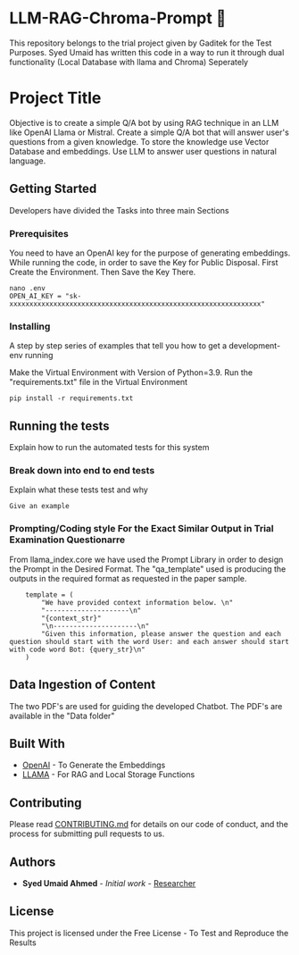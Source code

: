 # LLM-RAG-Chroma-Prompt :speech_balloon:
This repository belongs to the trial project given by Gaditek for the Test Purposes. Syed Umaid has written this code in a way to run it through dual functionality (Local Database with llama and Chroma) Seperately

# Project Title

Objective is to create a simple Q/A bot by using RAG technique in an LLM like OpenAI Llama or Mistral. Create a simple Q/A bot that will answer user's
questions from a given knowledge. To store the knowledge use Vector Database and embeddings. Use LLM to answer user questions in natural language.


## Getting Started
Developers have divided the Tasks into three main Sections 

### Prerequisites

You need to have an OpenAI key for the purpose of generating embeddings. While running the code, in order to save the Key for Public Disposal. First Create the Environment. Then Save the Key There.

```
nano .env
OPEN_AI_KEY = "sk-xxxxxxxxxxxxxxxxxxxxxxxxxxxxxxxxxxxxxxxxxxxxxxxxxxxxxxxxxxxxxxx"
```

### Installing

A step by step series of examples that tell you how to get a development-env running

Make the Virtual Environment with Version of Python=3.9. Run the "requirements.txt" file in the Virtual Environment

```
pip install -r requirements.txt
```



## Running the tests

Explain how to run the automated tests for this system

### Break down into end to end tests

Explain what these tests test and why

```
Give an example
```

### Prompting/Coding style For the Exact Similar Output in Trial Examination Questionarre

From llama_index.core we have used the Prompt Library in order to design the Prompt in the Desired Format.
The "qa_template" used is producing the outputs in the required format as requested in the paper sample.


```
    template = (
        "We have provided context information below. \n"
        "---------------------\n"
        "{context_str}"
        "\n---------------------\n"
        "Given this information, please answer the question and each question should start with the word User: and each answer should start with code word Bot: {query_str}\n"
    )

```

## Data Ingestion of Content

The two PDF's are used for guiding the developed Chatbot. The PDF's are available in the "Data folder"

## Built With

* [OpenAI](http://www.dropwizard.io/1.0.2/docs/) - To Generate the Embeddings
* [LLAMA](https://docs.llamaindex.ai/en/stable/) - For RAG and Local Storage Functions

## Contributing

Please read [CONTRIBUTING.md](https://gist.github.com/PurpleBooth/b24679402957c63ec426) for details on our code of conduct, and the process for submitting pull requests to us.


## Authors

* **Syed Umaid Ahmed** - *Initial work* - [Researcher](https://github.com/SyedUmaidAhmed)


## License

This project is licensed under the Free License - To Test and Reproduce the Results

